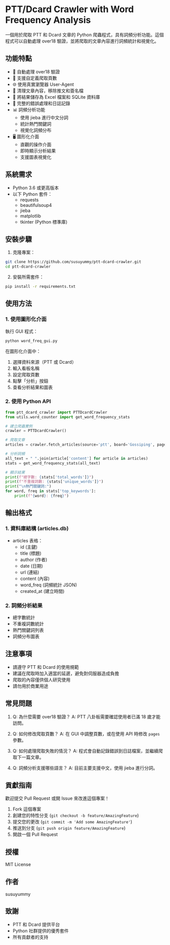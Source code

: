 # PTT/Dcard Crawler with Word Frequency Analysis

一個用於爬取 PTT 和 Dcard 文章的 Python 爬蟲程式，具有詞頻分析功能。這個程式可以自動處理 over18 驗證，並將爬取的文章內容進行詞頻統計和視覺化。

## 功能特點

- 🔐 自動處理 over18 驗證
- 📄 支援自定義爬取頁數
- 🌐 使用真實瀏覽器 User-Agent
- 🧹 清理文章內容，移除推文和簽名檔
- 💾 將結果儲存為 Excel 檔案和 SQLite 資料庫
- 📝 完整的錯誤處理和日誌記錄
- 📊 詞頻分析功能
  - 使用 jieba 進行中文分詞
  - 統計熱門關鍵詞
  - 視覺化詞頻分布
- 🖥️ 圖形化介面
  - 直觀的操作介面
  - 即時顯示分析結果
  - 支援圖表視覺化

## 系統需求

- Python 3.6 或更高版本
- 以下 Python 套件：
  - requests
  - beautifulsoup4
  - jieba
  - matplotlib
  - tkinter (Python 標準庫)

## 安裝步驟

1. 克隆專案：
```bash
git clone https://github.com/susuyummy/ptt-dcard-crawler.git
cd ptt-dcard-crawler
```

2. 安裝所需套件：
```bash
pip install -r requirements.txt
```

## 使用方法

### 1. 使用圖形化介面

執行 GUI 程式：
```bash
python word_freq_gui.py
```

在圖形化介面中：
1. 選擇資料來源（PTT 或 Dcard）
2. 輸入看板名稱
3. 設定爬取頁數
4. 點擊「分析」按鈕
5. 查看分析結果和圖表

### 2. 使用 Python API

```python
from ptt_dcard_crawler import PTTDcardCrawler
from utils.word_counter import get_word_frequency_stats

# 建立爬蟲實例
crawler = PTTDcardCrawler()

# 爬取文章
articles = crawler.fetch_articles(source='ptt', board='Gossiping', pages=1)

# 分析詞頻
all_text = " ".join(article['content'] for article in articles)
stats = get_word_frequency_stats(all_text)

# 顯示結果
print(f"總字數: {stats['total_words']}")
print(f"不重複詞數: {stats['unique_words']}")
print("\n熱門關鍵詞:")
for word, freq in stats['top_keywords']:
    print(f"{word}: {freq}")
```

## 輸出格式

### 1. 資料庫結構 (articles.db)
- articles 表格：
  - id (主鍵)
  - title (標題)
  - author (作者)
  - date (日期)
  - url (連結)
  - content (內容)
  - word_freq (詞頻統計 JSON)
  - created_at (建立時間)

### 2. 詞頻分析結果
- 總字數統計
- 不重複詞數統計
- 熱門關鍵詞列表
- 詞頻分布圖表

## 注意事項

- 請遵守 PTT 和 Dcard 的使用規範
- 建議在爬取時加入適當的延遲，避免對伺服器造成負擔
- 爬取的內容僅供個人研究使用
- 請勿用於商業用途

## 常見問題

1. Q: 為什麼需要 over18 驗證？
   A: PTT 八卦板需要確認使用者已滿 18 歲才能訪問。

2. Q: 如何修改爬取頁數？
   A: 在 GUI 中調整頁數，或在使用 API 時修改 `pages` 參數。

3. Q: 如何處理爬取失敗的情況？
   A: 程式會自動記錄錯誤到日誌檔案，並繼續爬取下一篇文章。

4. Q: 詞頻分析支援哪些語言？
   A: 目前主要支援中文，使用 jieba 進行分詞。

## 貢獻指南

歡迎提交 Pull Request 或開 Issue 來改進這個專案！

1. Fork 這個專案
2. 創建您的特性分支 (`git checkout -b feature/AmazingFeature`)
3. 提交您的更改 (`git commit -m 'Add some AmazingFeature'`)
4. 推送到分支 (`git push origin feature/AmazingFeature`)
5. 開啟一個 Pull Request

## 授權

MIT License

## 作者

susuyummy

## 致謝

- PTT 和 Dcard 提供平台
- Python 社群提供的優秀套件
- 所有貢獻者的支持
